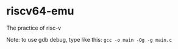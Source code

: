 # riscv64-emu
The practice of risc-v  

Note: to use gdb debug, type like this:
``` gcc -o main -Og -g main.c ```
